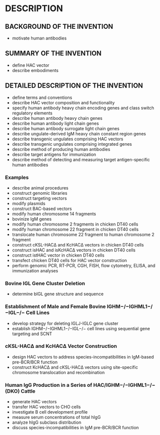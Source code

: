 # DESCRIPTION

## BACKGROUND OF THE INVENTION

- motivate human antibodies

## SUMMARY OF THE INVENTION

- define HAC vector
- describe embodiments

## DETAILED DESCRIPTION OF THE INVENTION

- define terms and conventions
- describe HAC vector composition and functionality
- specify human antibody heavy chain encoding genes and class switch regulatory elements
- describe human antibody heavy chain genes
- describe human antibody light chain genes
- describe human antibody surrogate light chain genes
- describe ungulate-derived IgM heavy chain constant region genes
- describe transgenic ungulates comprising HAC vectors
- describe transgenic ungulates comprising integrated genes
- describe method of producing human antibodies
- describe target antigens for immunization
- describe method of detecting and measuring target antigen-specific human antibodies

### Examples

- describe animal procedures
- construct genomic libraries
- construct targeting vectors
- modify plasmids
- construct BAC-based vectors
- modify human chromosome 14 fragments
- bovinize IgM genes
- modify human chromosome 2 fragments in chicken DT40 cells
- modify human chromosome 22 fragment in chicken DT40 cells
- translocate human chromosome 22 fragment to human chromosome 2 fragment
- construct cKSL-HACΔ and KcHACΔ vectors in chicken DT40 cells
- construct isHAC and isKcHACΔ vectors in chicken DT40 cells
- construct istHAC vector in chicken DT40 cells
- transfect chicken DT40 cells for HAC vector construction
- perform genomic PCR, RT-PCR, CGH, FISH, flow cytometry, ELISA, and immunization analyses

### Bovine IGL Gene Cluster Deletion

- determine bIGL gene structure and sequence

### Establishment of Male and Female Bovine IGHM−/−IGHML1−/−IGL−/− Cell Lines

- develop strategy for deleting IGLJ-IGLC gene cluster
- establish IGHM−/−IGHML1−/−IGL−/− cell lines using sequential gene targeting and SCNT

### cKSL-HACΔ and KcHACΔ Vector Construction

- design HAC vectors to address species-incompatibilities in IgM-based pre-BCR/BCR function
- construct KcHACΔ and cKSL-HACΔ vectors using site-specific chromosome translocation and recombination

### Human IgG Production in a Series of HAC/IGHM−/−IGHML1−/− (DKO) Cattle

- generate HAC vectors
- transfer HAC vectors to CHO cells
- investigate B cell development profile
- measure serum concentrations of total hIgG
- analyze hIgG subclass distribution
- discuss species-incompatibilities in IgM pre-BCR/BCR function

